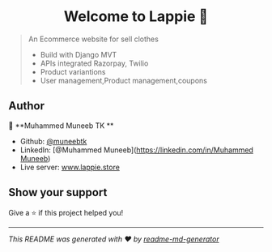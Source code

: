 <h1 align="center">Welcome to Lappie 👋</h1>
<p>
</p>

> An Ecommerce website for sell clothes
>- Build with Django MVT
>- APIs integrated Razorpay, Twilio
>- Product variantions
>- User management,Product management,coupons



## Author

👤 **Muhammed Muneeb TK **

* Github: [@muneebtk](https://github.com/muneebtk)
* LinkedIn: [@Muhammed Muneeb]([https://linkedin.com/in/Muhammed Muneeb](https://www.linkedin.com/in/muhammed-muneeb-61a370245))
* Live server: www.lappie.store

## Show your support

Give a ⭐️ if this project helped you!

***
_This README was generated with ❤️ by [readme-md-generator](https://github.com/kefranabg/readme-md-generator)_
